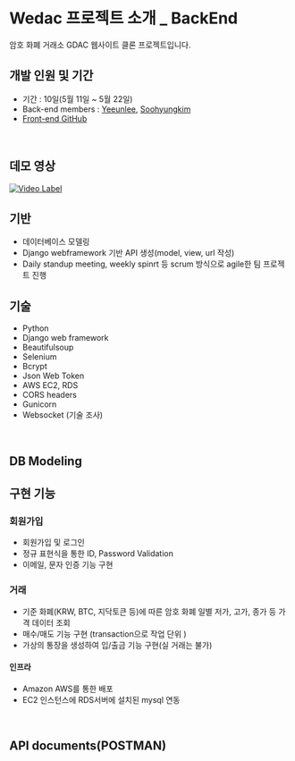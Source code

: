 # Wedac 프로젝트 소개 _ BackEnd
암호 화폐 거래소 GDAC 웹사이트 클론 프로젝트입니다.
<br>

## 개발 인원 및  기간
- 기간 : 10일(5월 11일 ~ 5월 22일)
- Back-end members : [Yeeunlee](https://github.com/yenilee), [Soohyungkim](https://github.com/soohyung0121)
- [Front-end GitHub](https://github.com/wecode-bootcamp-korea/wedac-frontend)
<br>

## 데모 영상 
[![Video Label](http://bitly.kr/sJamEpDUGl)](https://youtu.be/LdF1LG_R4Uo)
<br>

## 기반
- 데이터베이스 모델링
- Django webframework 기반 API 생성(model, view, url 작성)
- Daily standup meeting, weekly spinrt 등 scrum 방식으로 agile한 팀 프로젝트 진행

## 기술

- Python
- Django web framework
- Beautifulsoup 
- Selenium
- Bcrypt
- Json Web Token
- AWS EC2, RDS
- CORS headers
- Gunicorn
- Websocket (기술 조사)
<br>

## DB Modeling
[](http://bitly.kr/XqkxcGrtK8)

## 구현 기능
### 회원가입
- 회원가입 및 로그인
- 정규 표현식을 통한 ID, Password Validation
- 이메일, 문자 인증 기능 구현 

### 거래
- 기준 화폐(KRW, BTC, 지닥토큰 등)에 따른 암호 화폐 일별 저가, 고가, 종가 등 가격 데이터 조회
- 매수/매도 기능 구현 (transaction으로 작업 단위 ) 
- 가상의 통장을 생성하여 입/출금 기능 구현(실 거래는 불가)

#### 인프라
- Amazon AWS를 통한 배포
- EC2 인스턴스에 RDS서버에 설치된 mysql 연동

<br>

## API documents(POSTMAN)

